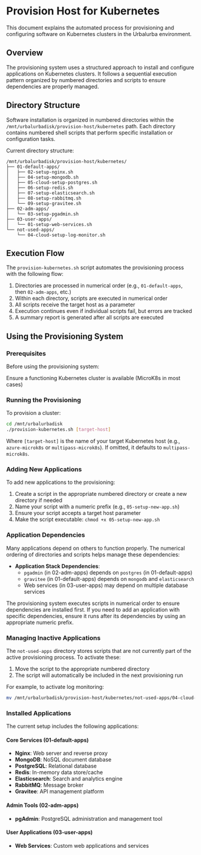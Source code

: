 # Provision Host for Kubernetes

This document explains the automated process for provisioning and configuring software on Kubernetes clusters in the Urbalurba environment.

## Overview

The provisioning system uses a structured approach to install and configure applications on Kubernetes clusters. It follows a sequential execution pattern organized by numbered directories and scripts to ensure dependencies are properly managed.

## Directory Structure

Software installation is organized in numbered directories within the `/mnt/urbalurbadisk/provision-host/kubernetes` path. Each directory contains numbered shell scripts that perform specific installation or configuration tasks.

Current directory structure:

```plaintext
/mnt/urbalurbadisk/provision-host/kubernetes/
├── 01-default-apps/
│   ├── 02-setup-nginx.sh
│   ├── 04-setup-mongodb.sh
│   ├── 05-cloud-setup-postgres.sh
│   ├── 06-setup-redis.sh
│   ├── 07-setup-elasticsearch.sh
│   ├── 08-setup-rabbitmq.sh
│   └── 09-setup-gravitee.sh
├── 02-adm-apps/
│   └── 03-setup-pgadmin.sh
├── 03-user-apps/
│   └── 01-setup-web-services.sh
└── not-used-apps/
    └── 04-cloud-setup-log-monitor.sh
```

## Execution Flow

The `provision-kubernetes.sh` script automates the provisioning process with the following flow:

1. Directories are processed in numerical order (e.g., `01-default-apps`, then `02-adm-apps`, etc.)
2. Within each directory, scripts are executed in numerical order
3. All scripts receive the target host as a parameter
4. Execution continues even if individual scripts fail, but errors are tracked
5. A summary report is generated after all scripts are executed

## Using the Provisioning System

### Prerequisites

Before using the provisioning system:

Ensure a functioning Kubernetes cluster is available (MicroK8s in most cases)

### Running the Provisioning

To provision a cluster:

```bash
cd /mnt/urbalurbadisk
./provision-kubernetes.sh [target-host]
```

Where `[target-host]` is the name of your target Kubernetes host (e.g., `azure-microk8s` or `multipass-microk8s`). If omitted, it defaults to `multipass-microk8s`.

### Adding New Applications

To add new applications to the provisioning:

1. Create a script in the appropriate numbered directory or create a new directory if needed
2. Name your script with a numeric prefix (e.g., `05-setup-new-app.sh`)
3. Ensure your script accepts a target host parameter
4. Make the script executable: `chmod +x 05-setup-new-app.sh`

### Application Dependencies

Many applications depend on others to function properly. The numerical ordering of directories and scripts helps manage these dependencies:

- **Application Stack Dependencies**:
  - `pgadmin` (in 02-adm-apps) depends on `postgres` (in 01-default-apps)
  - `gravitee` (in 01-default-apps) depends on `mongodb` and `elasticsearch`
  - Web services (in 03-user-apps) may depend on multiple database services

The provisioning system executes scripts in numerical order to ensure dependencies are installed first. If you need to add an application with specific dependencies, ensure it runs after its dependencies by using an appropriate numeric prefix.

### Managing Inactive Applications

The `not-used-apps` directory stores scripts that are not currently part of the active provisioning process. To activate these:

1. Move the script to the appropriate numbered directory
2. The script will automatically be included in the next provisioning run

For example, to activate log monitoring:

```bash
mv /mnt/urbalurbadisk/provision-host/kubernetes/not-used-apps/04-cloud-setup-log-monitor.sh /mnt/urbalurbadisk/provision-host/kubernetes/01-default-apps/
```

### Installed Applications

The current setup includes the following applications:

#### Core Services (01-default-apps)
- **Nginx**: Web server and reverse proxy
- **MongoDB**: NoSQL document database
- **PostgreSQL**: Relational database
- **Redis**: In-memory data store/cache
- **Elasticsearch**: Search and analytics engine
- **RabbitMQ**: Message broker
- **Gravitee**: API management platform

#### Admin Tools (02-adm-apps)
- **pgAdmin**: PostgreSQL administration and management tool

#### User Applications (03-user-apps)
- **Web Services**: Custom web applications and services
